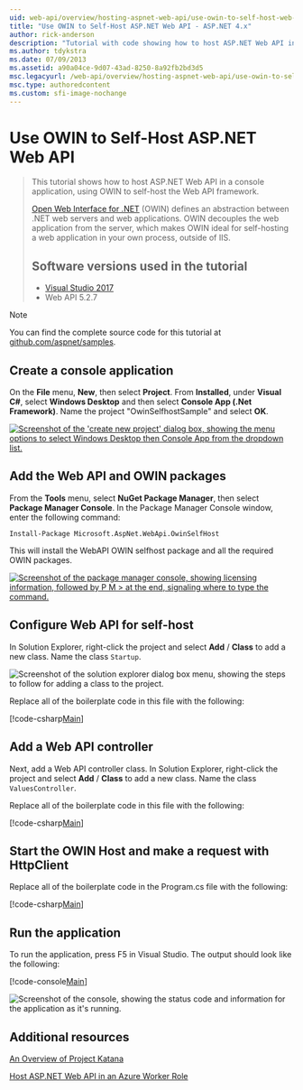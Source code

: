 ```yaml
---
uid: web-api/overview/hosting-aspnet-web-api/use-owin-to-self-host-web-api
title: "Use OWIN to Self-Host ASP.NET Web API - ASP.NET 4.x"
author: rick-anderson
description: "Tutorial with code showing how to host ASP.NET Web API in a console application."
ms.author: tdykstra
ms.date: 07/09/2013
ms.assetid: a90a04ce-9d07-43ad-8250-8a92fb2bd3d5
msc.legacyurl: /web-api/overview/hosting-aspnet-web-api/use-owin-to-self-host-web-api
msc.type: authoredcontent
ms.custom: sfi-image-nochange
---
```

# Use OWIN to Self-Host ASP.NET Web API 

> This tutorial shows how to host ASP.NET Web API in a console application, using OWIN to self-host the Web API framework.
>
> [Open Web Interface for .NET](http://owin.org) (OWIN) defines an abstraction between .NET web servers and web applications. OWIN decouples the web application from the server, which makes OWIN ideal for self-hosting a web application in your own process, outside of IIS.
>
> ## Software versions used in the tutorial
>
>
> - [Visual Studio 2017](https://visualstudio.microsoft.com/downloads/) 
> - Web API 5.2.7

> [!NOTE]
> You can find the complete source code for this tutorial at [github.com/aspnet/samples](https://github.com/aspnet/samples/tree/master/samples/aspnet/WebApi/OwinSelfhostSample).

## Create a console application

On the **File** menu,  **New**, then select **Project**. From **Installed**, under **Visual C#**, select **Windows Desktop** and then select **Console App (.Net Framework)**. Name the project "OwinSelfhostSample" and select **OK**.

[![Screenshot of the 'create new project' dialog box, showing the menu options to select Windows Desktop then Console App from the dropdown list.](use-owin-to-self-host-web-api/_static/image7.png)](use-owin-to-self-host-web-api/_static/image7.png)

## Add the Web API and OWIN packages

From the **Tools** menu, select **NuGet Package Manager**, then select **Package Manager Console**. In the Package Manager Console window, enter the following command:

`Install-Package Microsoft.AspNet.WebApi.OwinSelfHost`

This will install the WebAPI OWIN selfhost package and all the required OWIN packages.

[![Screenshot of the package manager console, showing licensing information, followed by P M > at the end, signaling where to type the command.](use-owin-to-self-host-web-api/_static/image4.png)](use-owin-to-self-host-web-api/_static/image3.png)

## Configure Web API for self-host

In Solution Explorer, right-click the project and select **Add** / **Class** to add a new class. Name the class `Startup`.

![Screenshot of the solution explorer dialog box menu, showing the steps to follow for adding a class to the project.](use-owin-to-self-host-web-api/_static/image5.png)

Replace all of the boilerplate code in this file with the following:

[!code-csharp[Main](use-owin-to-self-host-web-api/samples/sample1.cs)]

## Add a Web API controller

Next, add a Web API controller class. In Solution Explorer, right-click the project and select **Add** / **Class** to add a new class. Name the class `ValuesController`.

Replace all of the boilerplate code in this file with the following:

[!code-csharp[Main](use-owin-to-self-host-web-api/samples/sample2.cs)]

## Start the OWIN Host and make a request with HttpClient

Replace all of the boilerplate code in the Program.cs file with the following:

[!code-csharp[Main](use-owin-to-self-host-web-api/samples/sample3.cs)]

## Run the application

To run the application, press F5 in Visual Studio. The output should look like the following:

[!code-console[Main](use-owin-to-self-host-web-api/samples/sample4.cmd)]

![Screenshot of the console, showing the status code and information for the application as it's running.](use-owin-to-self-host-web-api/_static/image6.png)

## Additional resources

[An Overview of Project Katana](../../../aspnet/overview/owin-and-katana/an-overview-of-project-katana.md)

[Host ASP.NET Web API in an Azure Worker Role](host-aspnet-web-api-in-an-azure-worker-role.md)

